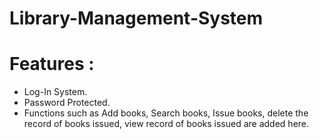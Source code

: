 # Library-Management-System
# Features :

- Log-In System.
- Password Protected.
- Functions such as Add books, Search books, Issue books, delete the record of books issued, view record of books issued are added here.
